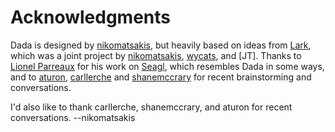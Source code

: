 # Acknowledgments

Dada is designed by [nikomatsakis], but heavily based on ideas from [Lark], which was a joint project by [nikomatsakis], [wycats], and [JT]. Thanks to [Lionel Parreaux] for his work on [Seagl], which resembles Dada in some ways, and to [aturon], [carllerche] and [shanemccrary] for recent brainstorming and conversations.

[Lionel Parreaux]: https://twitter.com/lparreaux?lang=en
[Seagl]: https://www.dropbox.com/s/be1u4xp1t2h0uxa/Seagl_Report.pdf
[nikomatsakis]: https://github.com/nikomatsakis/
[aturon]: https://github.com/aturon/
[jntrnr]: https://twitter.com/jntrnr/
[wycats]: https://twitter.com/wycats/
[carllerche]: https://github.com/carllerche/
[shanemccrary]: https://github.com/shanemccrary/

I'd also like to thank carllerche, shanemccrary, and aturon for recent conversations. --nikomatsakis

[Lark]: https://github.com/lark-exploration/lark

